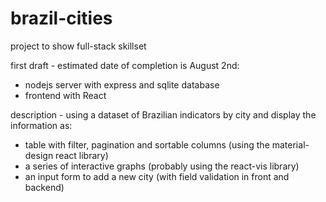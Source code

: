 # brazil-cities
project to show full-stack skillset

first draft - estimated date of completion is August 2nd:
  - nodejs server with express and sqlite database 
  - frontend with React
  
description - using a dataset of Brazilian indicators by city and display the information as:
  - table with filter, pagination and sortable columns (using the material-design react library)
  - a series of interactive graphs (probably using the react-vis library)
  - an input form to add a new city (with field validation in front and backend)
